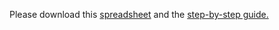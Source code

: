 Please download this [spreadsheet](https://github.com/barnarderc/workshops/blob/master/Fall%202018/General%20Chemistry/teachingratingsexcel_0.xls) and the [step-by-step guide.](https://github.com/barnarderc/workshops/blob/master/Fall%202018/General%20Chemistry/excelworkshopguide2017.pdf)
